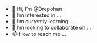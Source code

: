- 👋 Hi, I’m @Drepohan
- 👀 I’m interested in ...
- 🌱 I’m currently learning ...
- 💞️ I’m looking to collaborate on ...
- 📫 How to reach me ...

<!---
Drepohan/Drepohan is a ✨ special ✨ repository because its `README.md` (this file) appears on your GitHub profile.
You can click the Preview link to take a look at your changes.
--->
